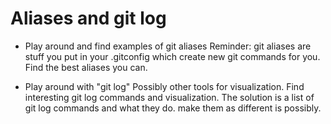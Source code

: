 # Aliases and git log

* Play around and find examples of git aliases
    Reminder: git aliases are stuff you put in your .gitconfig
    which create new git commands for you.
    Find the best aliases you can.

* Play around with "git log"
    Possibly other tools for visualization.
    Find interesting git log commands and visualization.
    The solution is a list of git log commands and what they do.
    make them as different is possibly.
